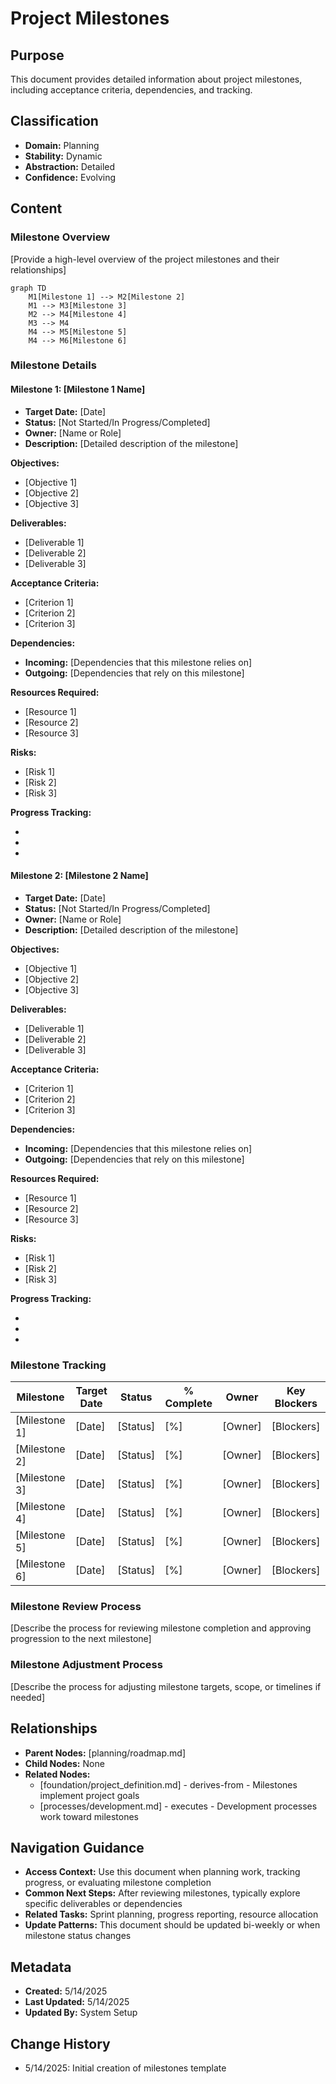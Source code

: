 # Project Milestones

## Purpose
This document provides detailed information about project milestones, including acceptance criteria, dependencies, and tracking.

## Classification
- **Domain:** Planning
- **Stability:** Dynamic
- **Abstraction:** Detailed
- **Confidence:** Evolving

## Content

### Milestone Overview

[Provide a high-level overview of the project milestones and their relationships]

```mermaid
graph TD
    M1[Milestone 1] --> M2[Milestone 2]
    M1 --> M3[Milestone 3]
    M2 --> M4[Milestone 4]
    M3 --> M4
    M4 --> M5[Milestone 5]
    M4 --> M6[Milestone 6]
```

### Milestone Details

#### Milestone 1: [Milestone 1 Name]

- **Target Date:** [Date]
- **Status:** [Not Started/In Progress/Completed]
- **Owner:** [Name or Role]
- **Description:** [Detailed description of the milestone]

**Objectives:**
- [Objective 1]
- [Objective 2]
- [Objective 3]

**Deliverables:**
- [Deliverable 1]
- [Deliverable 2]
- [Deliverable 3]

**Acceptance Criteria:**
- [Criterion 1]
- [Criterion 2]
- [Criterion 3]

**Dependencies:**
- **Incoming:** [Dependencies that this milestone relies on]
- **Outgoing:** [Dependencies that rely on this milestone]

**Resources Required:**
- [Resource 1]
- [Resource 2]
- [Resource 3]

**Risks:**
- [Risk 1]
- [Risk 2]
- [Risk 3]

**Progress Tracking:**
- [Key metric 1]: [Status]
- [Key metric 2]: [Status]
- [Key metric 3]: [Status]

#### Milestone 2: [Milestone 2 Name]

- **Target Date:** [Date]
- **Status:** [Not Started/In Progress/Completed]
- **Owner:** [Name or Role]
- **Description:** [Detailed description of the milestone]

**Objectives:**
- [Objective 1]
- [Objective 2]
- [Objective 3]

**Deliverables:**
- [Deliverable 1]
- [Deliverable 2]
- [Deliverable 3]

**Acceptance Criteria:**
- [Criterion 1]
- [Criterion 2]
- [Criterion 3]

**Dependencies:**
- **Incoming:** [Dependencies that this milestone relies on]
- **Outgoing:** [Dependencies that rely on this milestone]

**Resources Required:**
- [Resource 1]
- [Resource 2]
- [Resource 3]

**Risks:**
- [Risk 1]
- [Risk 2]
- [Risk 3]

**Progress Tracking:**
- [Key metric 1]: [Status]
- [Key metric 2]: [Status]
- [Key metric 3]: [Status]

### Milestone Tracking

| Milestone | Target Date | Status | % Complete | Owner | Key Blockers |
|-----------|------------|--------|------------|-------|--------------|
| [Milestone 1] | [Date] | [Status] | [%] | [Owner] | [Blockers] |
| [Milestone 2] | [Date] | [Status] | [%] | [Owner] | [Blockers] |
| [Milestone 3] | [Date] | [Status] | [%] | [Owner] | [Blockers] |
| [Milestone 4] | [Date] | [Status] | [%] | [Owner] | [Blockers] |
| [Milestone 5] | [Date] | [Status] | [%] | [Owner] | [Blockers] |
| [Milestone 6] | [Date] | [Status] | [%] | [Owner] | [Blockers] |

### Milestone Review Process

[Describe the process for reviewing milestone completion and approving progression to the next milestone]

### Milestone Adjustment Process

[Describe the process for adjusting milestone targets, scope, or timelines if needed]

## Relationships
- **Parent Nodes:** [planning/roadmap.md]
- **Child Nodes:** None
- **Related Nodes:** 
  - [foundation/project_definition.md] - derives-from - Milestones implement project goals
  - [processes/development.md] - executes - Development processes work toward milestones

## Navigation Guidance
- **Access Context:** Use this document when planning work, tracking progress, or evaluating milestone completion
- **Common Next Steps:** After reviewing milestones, typically explore specific deliverables or dependencies
- **Related Tasks:** Sprint planning, progress reporting, resource allocation
- **Update Patterns:** This document should be updated bi-weekly or when milestone status changes

## Metadata
- **Created:** 5/14/2025
- **Last Updated:** 5/14/2025
- **Updated By:** System Setup

## Change History
- 5/14/2025: Initial creation of milestones template

